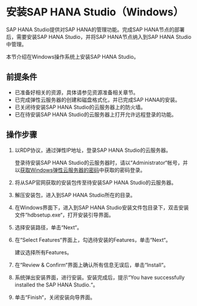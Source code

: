 # 安装SAP HANA Studio（Windows）<a name="saphana_02_0046"></a>

SAP HANA  Studio提供对SAP HANA的管理功能。完成SAP  HANA节点的部署后，需要安装SAP HANA Studio，并将SAP HANA节点纳入到SAP HANA Studio中管理。

本节介绍在Windows操作系统上安装SAP HANA Studio。

## 前提条件<a name="saphana_02_0034_section1553389185034"></a>

-   已准备好相关的资源，具体请参见资源准备相关章节。
-   已完成弹性云服务器的创建和磁盘格式化，并已完成SAP HANA的安装。
-   已关闭待安装SAP HANA Studio的云服务器上的防火墙。
-   已在待安装SAP HANA Studio的云服务器上打开允许远程登录的功能。

## 操作步骤<a name="saphana_02_0034_section2292411011547"></a>

1.  以RDP协议，通过弹性IP地址，登录SAP HANA Studio的云服务器。

    登录待安装SAP HANA Studio的云服务器时，请以“Administrator“帐号，并以[获取Windows弹性云服务器的密码](获取Windows弹性云服务器的密码.md)中获取的密码登录。

2.  将从SAP官网获取的安装包传至待安装SAP HANA Studio的云服务器。
3.  解压安装包，进入到SAP HANA Studio所在的目录。
4.  在Windows界面下，进入到SAP HANA Studio安装文件包目录下，双击安装文件“hdbsetup.exe“，打开安装引导界面。
5.  选择安装路径，单击“Next“。
6.  在“Select Features“界面上，勾选待安装的Features，单击“Next“。

    建议选择所有Features。

7.  在“Review & Confirm“界面上确认所有信息无误后，单击“Install“。
8.  系统弹出安装界面，进行安装。安装完成后，提示“You have successfully installed the SAP HANA Studio.“。
9.  单击“Finish“，关闭安装向导界面。

